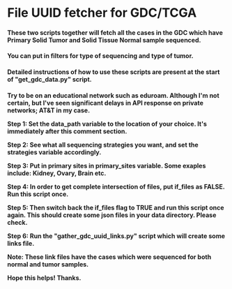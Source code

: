 <h1>File UUID fetcher for GDC/TCGA</h1>

<h4>These two scripts together will fetch all the cases in the GDC which have Primary Solid Tumor and Solid Tissue Normal sample sequenced.</h4>
<h4>You can put in filters for type of sequencing and type of tumor.</h4>

<h4>Detailed instructions of how to use these scripts are present at the start of "get_gdc_data.py" script.</h4>


<h4>Try to be on an educational network such as eduroam. Although I'm not certain, but I've 
seen significant delays in API response on private networks; AT&T in my case.

Step 1: Set the data_path variable to the location of your choice. It's immediately after 
	this comment section.

Step 2: See what all sequencing strategies you want, and set the strategies variable 
	accordingly.

Step 3: Put in primary sites in primary_sites variable. Some exaples include: Kidney, 
	Ovary, Brain etc.

Step 4: In order to get complete intersection of files, put if_files as FALSE. Run this
	script once.

Step 5: Then switch back the if_files flag to TRUE and run this script once again. This
	should create some json files in your data directory. Please check.

Step 6: Run the "gather_gdc_uuid_links.py" script which will create some links file.

Note: These link files have the cases which were sequenced for both normal and tumor
	samples. 

Hope this helps! Thanks.</h4>
